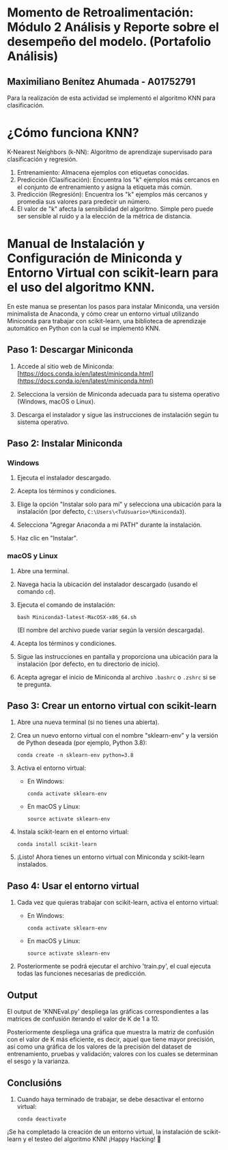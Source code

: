 # Momento de Retroalimentación: Módulo 2 Análisis y Reporte sobre el desempeño del modelo. (Portafolio Análisis)
## Maximiliano Benítez Ahumada - A01752791

Para la realización de esta actividad se implementó el algoritmo KNN para clasificación.

# ¿Cómo funciona KNN?

K-Nearest Neighbors (k-NN): Algoritmo de aprendizaje supervisado para clasificación y regresión.

1. Entrenamiento: Almacena ejemplos con etiquetas conocidas.
2. Predicción (Clasificación): Encuentra los "k" ejemplos más cercanos en el conjunto de entrenamiento y asigna la etiqueta más común.
3. Predicción (Regresión): Encuentra los "k" ejemplos más cercanos y promedia sus valores para predecir un número.
4. El valor de "k" afecta la sensibilidad del algoritmo. Simple pero puede ser sensible al ruido y a la elección de la métrica de distancia.

# Manual de Instalación y Configuración de Miniconda y Entorno Virtual con scikit-learn para el uso del algoritmo KNN.

En este manua se presentan los pasos para instalar Miniconda, una versión minimalista de Anaconda, y cómo crear un entorno virtual utilizando Miniconda para trabajar con scikit-learn, una biblioteca de aprendizaje automático en Python con la cual se implementó KNN.

## Paso 1: Descargar Miniconda

1. Accede al sitio web de Miniconda: [https://docs.conda.io/en/latest/miniconda.html](https://docs.conda.io/en/latest/miniconda.html)

2. Selecciona la versión de Miniconda adecuada para tu sistema operativo (Windows, macOS o Linux).

3. Descarga el instalador y sigue las instrucciones de instalación según tu sistema operativo.

## Paso 2: Instalar Miniconda

### Windows

1. Ejecuta el instalador descargado.

2. Acepta los términos y condiciones.

3. Elige la opción "Instalar solo para mí" y selecciona una ubicación para la instalación (por defecto, `C:\Users\<TuUsuario>\Miniconda3`).

4. Selecciona "Agregar Anaconda a mi PATH" durante la instalación.

5. Haz clic en "Instalar".

### macOS y Linux

1. Abre una terminal.

2. Navega hacia la ubicación del instalador descargado (usando el comando `cd`).

3. Ejecuta el comando de instalación: 

   ```
   bash Miniconda3-latest-MacOSX-x86_64.sh
   ```

   (El nombre del archivo puede variar según la versión descargada).

4. Acepta los términos y condiciones.

5. Sigue las instrucciones en pantalla y proporciona una ubicación para la instalación (por defecto, en tu directorio de inicio).

6. Acepta agregar el inicio de Miniconda al archivo `.bashrc` o `.zshrc` si se te pregunta.

## Paso 3: Crear un entorno virtual con scikit-learn

1. Abre una nueva terminal (si no tienes una abierta).

2. Crea un nuevo entorno virtual con el nombre "sklearn-env" y la versión de Python deseada (por ejemplo, Python 3.8):

   ```
   conda create -n sklearn-env python=3.8
   ```

3. Activa el entorno virtual:

   - En Windows:

     ```
     conda activate sklearn-env
     ```

   - En macOS y Linux:

     ```
     source activate sklearn-env
     ```

4. Instala scikit-learn en el entorno virtual:

   ```
   conda install scikit-learn
   ```

5. ¡Listo! Ahora tienes un entorno virtual con Miniconda y scikit-learn instalados.

## Paso 4: Usar el entorno virtual

1. Cada vez que quieras trabajar con scikit-learn, activa el entorno virtual:

   - En Windows:

     ```
     conda activate sklearn-env
     ```

   - En macOS y Linux:

     ```
     source activate sklearn-env
     ```
2. Posteriormente se podrá ejecutar el archivo 'train.py', el cual ejecuta todas las funciones necesarias de predicción.

## Output

El output de 'KNNEval.py' despliega las gráficas correspondientes a las matrices de confusión iterando el valor de K de 1 a 10.

Posteriormente despliega una gráfica que muestra la matriz de confusión con el valor de K más eficiente, es decir, aquel que tiene mayor precisión, así como una gráfica de los valores de la precisión del dataset de entrenamiento, pruebas y validación; valores con los cuales se determinan el sesgo y la varianza.


## Conclusións
1. Cuando haya terminado de trabajar, se debe desactivar el entorno virtual:

   ```
   conda deactivate
   ```


¡Se ha completado la creación de un entorno virtual, la instalación de scikit-learn y el testeo del algoritmo KNN! ¡Happy Hacking! 🚀



